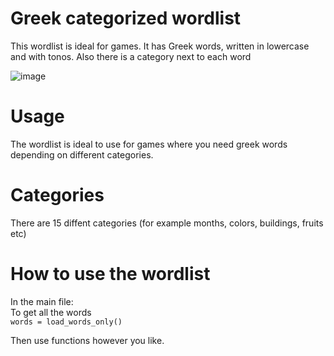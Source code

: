 # Greek categorized wordlist
This wordlist is ideal for games. It has Greek words, written in lowercase and with tonos. Also there is a category next to each word

![image](https://github.com/user-attachments/assets/f20b4f2f-527e-4471-8bd0-4eac06866b2a)


# Usage
The wordlist is ideal to use for games where you need greek words depending on different categories.

# Categories
There are 15 diffent categories (for example months, colors, buildings, fruits etc)

# How to use the wordlist
In the main file:  
To get all the words  
`words = load_words_only()`  

Then use functions however you like.

